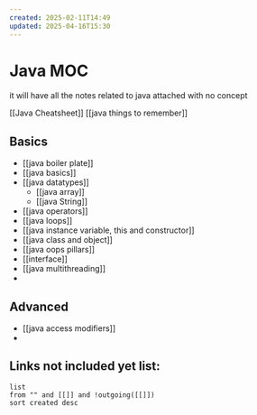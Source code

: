```yaml
---
created: 2025-02-11T14:49
updated: 2025-04-16T15:30
---
```

# Java MOC
it will have all the notes related to java attached with no concept


[[Java Cheatsheet]]
[[java things to remember]]

## Basics

- [[java boiler plate]]
- [[java basics]]
- [[java datatypes]]
	- [[java array]]
	- [[java String]]
- [[java operators]]
- [[java loops]]
- [[java instance variable, this and constructor]]
- [[java class and object]]
- [[java oops pillars]]
- [[interface]]
- [[java multithreading]]
- 


## Advanced

- [[java access modifiers]]
- 





## **Links not included yet list:**
```dataview
list
from "" and [[]] and !outgoing([[]])
sort created desc
```
